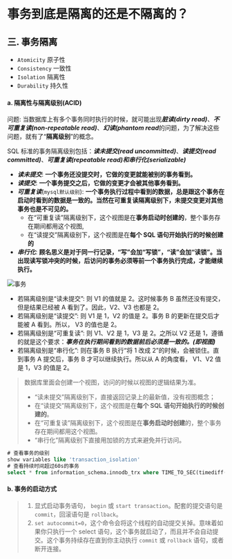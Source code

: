 # 事务到底是隔离的还是不隔离的？

## 三. 事务隔离

- `Atomicity` 原子性
- `Consistency` 一致性
- `Isolation` 隔离性
- `Durability` 持久性

#### a. 隔离性与隔离级别(ACID)

问题: 当数据库上有多个事务同时执行的时候，就可能出现***脏读(dirty read)***、***不可重复读(non-repeatable read)***、***幻读(phantom read***的问题，为了解决这些问题，就有了“**隔离级别**”的概念。

SQL 标准的事务隔离级别包括：***读未提交(read uncommitted)***、***读提交(read committed)***、***可重复读(repeatable read)***和***串行化(serializable)***

- ***读未提交***: **一个事务还没提交时，它做的变更就能被别的事务看到。**
- ***读提交***: **一个事务提交之后，它做的变更才会被其他事务看到。**
- ***可重复读***(`mysql默认级别`):  **一个事务执行过程中看到的数据，总是跟这个事务在启动时看到的数据是一致的。当然在可重复读隔离级别下，未提交变更对其他事务也是不可见的。**
  - 在“可重复读”隔离级别下，这个视图是在**事务启动时创建的**，整个事务存在期间都用这个视图, 
  - 在“读提交”隔离级别下，这个视图是在**每个 SQL 语句开始执行的时候创建的**
- ***串行化***:  **顾名思义是对于同一行记录，“写”会加“写锁”，“读”会加“读锁”。当出现读写锁冲突的时候，后访问的事务必须等前一个事务执行完成，才能继续执行。**



![事务](/things/go/thinkgos/golang-difficult-interview/database/mysql/asserts/shiwu.png)

- 若隔离级别是“读未提交”:  则 V1 的值就是 2。这时候事务 B 虽然还没有提交，但是结果已经被 A 看到了。因此，V2、V3 也都是 2。
- 若隔离级别是“读提交”: 则 V1 是 1，V2 的值是 2。事务 B 的更新在提交后才能被 A 看到。所以， V3 的值也是 2。
- 若隔离级别是“可重复读”: 则 V1、V2 是 1，V3 是 2。之所以 V2 还是 1，遵循的就是这个要求：***事务在执行期间看到的数据前后必须是一致的。(即视图)***
- 若隔离级别是“串行化”: 则在事务 B 执行“将 1 改成 2”的时候，会被锁住。直到事务 A 提交后，事务 B 才可以继续执行。所以从 A 的角度看， V1、V2 值是 1，V3 的值是 2。

> 数据库里面会创建一个视图，访问的时候以视图的逻辑结果为准。
>
> - “读未提交”隔离级别下，直接返回记录上的最新值，没有视图概念；
> - 在“读提交”隔离级别下，这个视图是在**每个 SQL 语句开始执行的时候创建的**。
> - 在“可重复读”隔离级别下，这个视图是在**事务启动时创建**的，整个事务存在期间都用这个视图。
> - “串行化”隔离级别下直接用加锁的方式来避免并行访问。

```sql
# 查看事务的级别
show variables like 'transaction_isolation'
# 查看持续时间超过60s的事务
select * from information_schema.innodb_trx where TIME_TO_SEC(timediff(now(),trx_started))>60
```

#### b. 事务的启动方式

> 1. 显式启动事务语句， `begin` 或 `start transaction`。配套的提交语句是 `commit`，回滚语句是 `rollback`。
> 2. `set autocommit=0`，这个命令会将这个线程的自动提交关掉。意味着如果你只执行一个 select 语句，这个事务就启动了，而且并不会自动提交。这个事务持续存在直到你主动执行 `commit` 或 `rollback` 语句，或者断开连接。

